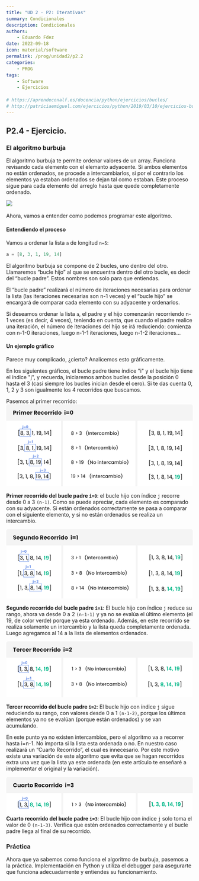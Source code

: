 ```yaml
---
title: "UD 2 - P2: Iterativas"
summary: Condicionales
description: Condicionales
authors:
    - Eduardo Fdez
date: 2022-09-18
icon: material/software
permalink: /prog/unidad2/p2.2
categories:
    - PROG
tags:
    - Software
    - Ejercicios

# https://aprendeconalf.es/docencia/python/ejercicios/bucles/
# http://patriciaemiguel.com/ejercicios/python/2019/03/10/ejercicios-buclewhile-python.html
---
```

## P2.4 - Ejercicio.

### El algoritmo burbuja

El algoritmo burbuja te permite ordenar valores de un array. Funciona revisando cada elemento con el elemanto adyacente. Si ambos elementos no están ordenados, se procede a intercambiarlos, si por el contrario los elementos ya estaban ordenados se dejan tal como estaban. Este proceso sigue para cada elemento del arreglo hasta que quede completamente ordenado.

![](https://diegoamorin.com/wp-content/uploads/2022/04/final-bubble-sort.gif)

Ahora, vamos a entender como podemos programar este algoritmo.

#### Entendiendo el proceso
Vamos a ordenar la lista `a` de longitud `n=5`:

```Python
a = [8, 3, 1, 19, 14]
```

El algoritmo burbuja se compone de 2 bucles, uno dentro del otro. Llamaremos “bucle hijo” al que se encuentra dentro del otro bucle, es decir del “bucle padre”. Estos nombres son solo para que entiendas.

El “bucle padre” realizará el número de iteraciones necesarias para ordenar la lista (las iteraciones necesarias son n-1 veces) y el “bucle hijo” se encargará de comparar cada elemento con su adyacente y ordenarlos.

Si deseamos ordenar la lista `a`, el padre y el hijo comenzarán recorriendo n-1 veces (es decir, 4 veces), teniendo en cuenta, que cuando el padre realice una iteración, el número de iteraciones del hijo se irá reduciendo: comienza con n-1-0 iteraciones, luego n-1-1 iteraciones, luego n-1-2 iteraciones…

#### Un ejemplo gráfico
Parece muy complicado, ¿cierto? Analicemos esto gráficamente.

En los siguientes gráficos, el bucle padre tiene índice "i" y el bucle hijo tiene el índice "j", y recuerda, iniciaremos ambos bucles desde la posición 0 hasta el 3 (casi siempre los bucles inician desde el cero). Si te das cuenta 0, 1, 2 y 3 son igualmente los 4 recorridos que buscamos.

Pasemos al primer recorrido:
![](assets/PROG-U2-Burbuja1.png)

**Primer recorrido del bucle padre `i=0`**: el bucle hijo con índice `j` recorre desde 0 a 3 `(n-1)`. Como se puede apreciar, cada elemento es comparado con su adyacente. Si están ordenados correctamente se pasa a comparar con el siguiente elemento, y si no están ordenados se realiza un intercambio.

![](assets/PROG-U2-Burbuja2.png)

**Segundo recorrido del bucle padre `i=1`**: El bucle hijo con índice `j` reduce su rango, ahora va desde 0 a 2 `(n-1-1)` y ya no se evalúa el último elemento (el 19, de color verde) porque ya esta ordenado. Además, en este recorrido se realiza solamente un intercambio y la lista queda completamente ordenada. Luego agregamos al 14 a la lista de elementos ordenados.

![](assets/PROG-U2-Burbuja3.png)

**Tercer recorrido del bucle padre `i=2`**: El bucle hijo con índice `j` sigue reduciendo su rango, con valores desde 0 a 1 `(n-1-2)`, porque los últimos elementos ya no se evalúan (porque están ordenados) y se van acumulando.

En este punto ya no existen intercambios, pero el algoritmo va a recorrer hasta i=n-1. No importa si la lista esta ordenada o no. En nuestro caso realizará un “Cuarto Recorrido”, el cual es innecesario. Por este motivo existe una variación de este algoritmo que evita que se hagan recorridos extra una vez que la lista ya este ordenada (en este artículo te enseñaré a implementar el original y la variación).

![](assets/PROG-U2-Burbuja4.png)
**Cuarto recorrido del bucle padre `i=3`**: El bucle hijo con índice `j` solo toma el valor de 0 `(n-1-3)`. Verifica que estén ordenados correctamente y el bucle padre llega al final de su recorrido.

### Práctica

Ahora que ya sabemos como funciona el algoritmo de burbuja, pasemos a la práctica. Implementación en Python y utiliza el debugger para asegurarte que funciona adecuadamente y entiendes su funcionamiento.

